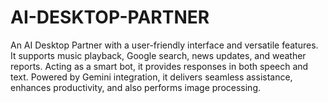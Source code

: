 # AI-DESKTOP-PARTNER
An AI Desktop Partner with a user-friendly interface and versatile features. It supports music playback, Google search, news updates, and weather reports. Acting as a smart bot, it provides responses in both speech and text. Powered by Gemini integration, it delivers seamless assistance, enhances productivity, and also performs image processing.
